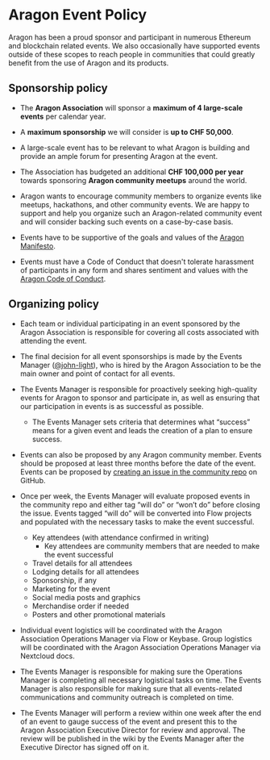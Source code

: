 # Aragon Event Policy
Aragon has been a proud sponsor and participant in numerous Ethereum and blockchain related events. We also occasionally have supported events outside of these scopes to reach people in communities that could greatly benefit from the use of Aragon and its products.

## Sponsorship policy
- The **Aragon Association** will sponsor a **maximum of 4 large-scale events** per calendar year.

- A **maximum sponsorship** we will consider is **up to CHF 50,000**.

- A large-scale event has to be relevant to what Aragon is building and provide an ample forum for presenting Aragon at the event.

- The Association has budgeted an additional **CHF 100,000 per year** towards sponsoring **Aragon community meetups** around the world.

- Aragon wants to encourage community members to organize events like meetups, hackathons, and other community events. We are happy to support and help you organize such an Aragon-related community event and will consider backing such events on a case-by-case basis.

- Events have to be supportive of the goals and values of the [Aragon Manifesto](https://github.com/aragon/AGPs/blob/master/AGPs/AGP-0.md).

- Events must have a Code of Conduct that doesn't tolerate harassment of participants in any form and shares sentiment and values with the [Aragon Code of Conduct](https://wiki.aragon.org/documentation/Code_of_Conduct/).

## Organizing policy
- Each team or individual participating in an event sponsored by the Aragon Association is responsible for covering all costs associated with attending the event.

- The final decision for all event sponsorships is made by the Events Manager ([@john-light](https://github.com/john-light)), who is hired by the Aragon Association to be the main owner and point of contact for all events.

- The Events Manager is responsible for proactively seeking high-quality events for Aragon to sponsor and participate in, as well as ensuring that our participation in events is as successful as possible.

    - The Events Manager sets criteria that determines what “success” means for a given event and leads the creation of a plan to ensure success.

- Events can also be proposed by any Aragon community member. Events should be proposed at least three months before the date of the event. Events can be proposed by [creating an issue in the community repo](https://github.com/aragon/community/issues/new?assignees=john-light&labels=events&template=aragon-events.md&title=%5BName+of+event%5D+-+%5BDate+of+event%5D) on GitHub.

- Once per week, the Events Manager will evaluate proposed events in the community repo and either tag “will do” or “won’t do” before closing the issue. Events tagged “will do” will be converted into Flow projects and populated with the necessary tasks to make the event successful.

    - Key attendees (with attendance confirmed in writing)
        - Key attendees are community members that are needed to make the event successful
    - Travel details for all attendees
    - Lodging details for all attendees
    - Sponsorship, if any
    - Marketing for the event
    - Social media posts and graphics
    - Merchandise order if needed
    - Posters and other promotional materials

- Individual event logistics will be coordinated with the Aragon Association Operations Manager via Flow or Keybase. Group logistics will be coordinated with the Aragon Association Operations Manager via Nextcloud docs.

- The Events Manager is responsible for making sure the Operations Manager is completing all necessary logistical tasks on time. The Events Manager is also responsible for making sure that all events-related communications and community outreach is completed on time.

- The Events Manager will perform a review within one week after the end of an event to gauge success of the event and present this to the Aragon Association Executive Director for review and approval. The review will be published in the wiki by the Events Manager after the Executive Director has signed off on it.
